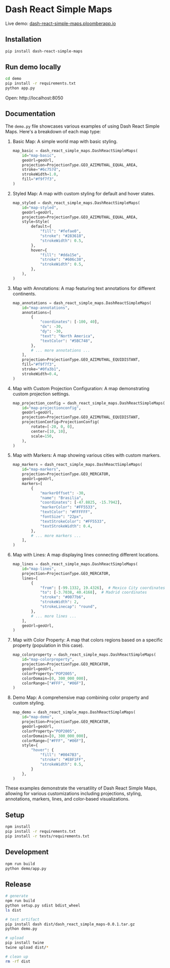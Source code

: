 # Dash React Simple Maps

Live demo: [dash-react-simple-maps.ploomberapp.io](https://dash-react-simple-maps.ploomberapp.io/)

## Installation

```sh
pip install dash-react-simple-maps
```

## Run demo locally

```sh
cd demo
pip install -r requirements.txt
python app.py
```

Open: http://localhost:8050


## Documentation

The `demo.py` file showcases various examples of using Dash React Simple Maps. Here's a breakdown of each map type:

1. Basic Map:
   A simple world map with basic styling.
   ```python
   map_basic = dash_react_simple_maps.DashReactSimpleMaps(
       id="map-basic",
       geoUrl=geoUrl,
       projection=ProjectionType.GEO_AZIMUTHAL_EQUAL_AREA,
       stroke="#6c757d",
       strokeWidth=1.0,
       fill="#f9f7f3",
   )
   ```

2. Styled Map:
   A map with custom styling for default and hover states.
   ```python
   map_styled = dash_react_simple_maps.DashReactSimpleMaps(
       id="map-styled",
       geoUrl=geoUrl,
       projection=ProjectionType.GEO_AZIMUTHAL_EQUAL_AREA,
       style=Style(
           default={
               "fill": "#fefae0",
               "stroke": "#283618",
               "strokeWidth": 0.5,
           },
           hover={
               "fill": "#dda15e",
               "stroke": "#606c38",
               "strokeWidth": 0.5,
           },
       ),
   )
   ```

3. Map with Annotations:
   A map featuring text annotations for different continents.
   ```python
   map_annotations = dash_react_simple_maps.DashReactSimpleMaps(
       id="map-annotations",
       annotations=[
           {
               "coordinates": [-100, 40],
               "dx": -30,
               "dy": -30,
               "text": "North America",
               "textColor": "#5BC748",
           },
           # ... more annotations ...
       ],
       projection=ProjectionType.GEO_AZIMUTHAL_EQUIDISTANT,
       fill="#f9f7f3",
       stroke="#0fa3b1",
       strokeWidth=0.4,
   )
   ```

4. Map with Custom Projection Configuration:
   A map demonstrating custom projection settings.
   ```python
   map_projection_config = dash_react_simple_maps.DashReactSimpleMaps(
       id="map-projectionconfig",
       geoUrl=geoUrl,
       projection=ProjectionType.GEO_AZIMUTHAL_EQUIDISTANT,
       projectionConfig=ProjectionConfig(
           rotate=[-20, 0, 0],
           center=[10, 10],
           scale=150,
       ),
   )
   ```

5. Map with Markers:
   A map showing various cities with custom markers.
   ```python
   map_markers = dash_react_simple_maps.DashReactSimpleMaps(
       id="map-markers",
       projection=ProjectionType.GEO_MERCATOR,
       geoUrl=geoUrl,
       markers=[
           {
               "markerOffset": -30,
               "name": "Brasilia",
               "coordinates": [-47.8825, -15.7942],
               "markerColor": "#FF5533",
               "textColor": "#FFFFFF",
               "fontSize": "22px",
               "textStrokeColor": "#FF5533",
               "textStrokeWidth": 0.4,
           },
           # ... more markers ...
       ],
   )
   ```

6. Map with Lines:
   A map displaying lines connecting different locations.
   ```python
   map_lines = dash_react_simple_maps.DashReactSimpleMaps(
       id="map-lines",
       projection=ProjectionType.GEO_MERCATOR,
       lines=[
           {
               "from": [-99.1332, 19.4326],  # Mexico City coordinates
               "to": [-3.7038, 40.4168],  # Madrid coordinates
               "stroke": "#0077b6",
               "strokeWidth": 2,
               "strokeLinecap": "round",
           },
           # ... more lines ...
       ],
       geoUrl=geoUrl,
   )
   ```

7. Map with Color Property:
   A map that colors regions based on a specific property (population in this case).
   ```python
   map_colorproperty = dash_react_simple_maps.DashReactSimpleMaps(
       id="map-colorproperty",
       projection=ProjectionType.GEO_MERCATOR,
       geoUrl=geoUrl,
       colorProperty="POP2005",
       colorDomain=[0, 300_000_000],
       colorRange=["#FFF", "#06F"],
   )
   ```

8. Demo Map:
   A comprehensive map combining color property and custom styling.
   ```python
   map_demo = dash_react_simple_maps.DashReactSimpleMaps(
       id="map-demo",
       projection=ProjectionType.GEO_MERCATOR,
       geoUrl=geoUrl,
       colorProperty="POP2005",
       colorDomain=[0, 300_000_000],
       colorRange=["#FFF", "#06F"],
       style={
           "hover": {
               "fill": "#0047B3",
               "stroke": "#E8F1FF",
               "strokeWidth": 0.5,
           }
       },
   )
   ```

These examples demonstrate the versatility of Dash React Simple Maps, allowing for various customizations including projections, styling, annotations, markers, lines, and color-based visualizations.




## Setup

```sh
npm install
pip install -r requirements.txt
pip install -r tests/requirements.txt
```

## Development

```sh
npm run build
python demo/app.py
```


## Release

```sh
# generate
npm run build
python setup.py sdist bdist_wheel
ls dist

# test artifact
pip install dash dist/dash_react_simple_maps-0.0.1.tar.gz
python demo.py

# upload
pip install twine
twine upload dist/*

# clean up
rm -rf dist
```
